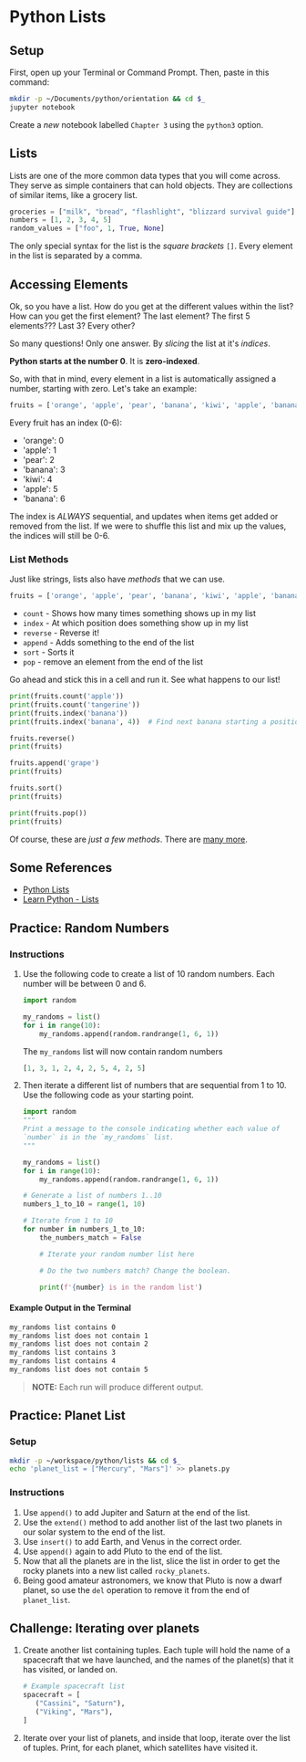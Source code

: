 # Python Lists

## Setup

First, open up your Terminal or Command Prompt.
Then, paste in this command: 

```sh
mkdir -p ~/Documents/python/orientation && cd $_
jupyter notebook
```

Create a _new_ notebook labelled `Chapter 3` using the `python3` option.

## Lists

Lists are one of the more common data types that you will come across.
They serve as simple containers that can hold objects.
They are collections of similar items, like a grocery list.

```py
groceries = ["milk", "bread", "flashlight", "blizzard survival guide"]
numbers = [1, 2, 3, 4, 5]
random_values = ["foo", 1, True, None]
```

The only special syntax for the list is the _square brackets_ `[]`.
Every element in the list is separated by a comma.

## Accessing Elements

Ok, so you have a list. 
How do you get at the different values within the list?
How can you get the first element?
The last element?
The first 5 elements???
Last 3?
Every other?

So many questions!
Only one answer.
By _slicing_ the list at it's _indices_.

**Python starts at the number 0**.
It is **zero-indexed**.

So, with that in mind, every element in a list is automatically assigned a number, starting with zero.
Let's take an example: 
```python
fruits = ['orange', 'apple', 'pear', 'banana', 'kiwi', 'apple', 'banana']
```

Every fruit has an index (0-6): 
* 'orange': 0
* 'apple': 1
* 'pear': 2 
* 'banana': 3
* 'kiwi': 4
* 'apple': 5
* 'banana': 6

The index is _ALWAYS_ sequential, and updates when items get added or removed from the list.
If we were to shuffle this list and mix up the values, the indices will still be 0-6.


  

### List Methods

Just like strings, lists also have _methods_ that we can use.

```python
fruits = ['orange', 'apple', 'pear', 'banana', 'kiwi', 'apple', 'banana']
```

* `count` - Shows how many times something shows up in my list
* `index` - At which position does something show up in my list
* `reverse` - Reverse it!
* `append` - Adds something to the end of the list
* `sort` - Sorts it
* `pop` - remove an element from the end of the list

Go ahead and stick this in a cell and run it. 
See what happens to our list!
```python
print(fruits.count('apple'))
print(fruits.count('tangerine'))
print(fruits.index('banana'))
print(fruits.index('banana', 4))  # Find next banana starting a position 4

fruits.reverse()
print(fruits)

fruits.append('grape')
print(fruits)

fruits.sort()
print(fruits)

print(fruits.pop())
print(fruits)
```

Of course, these are _just a few methods_.
There are [many more](https://docs.python.org/3/tutorial/datastructures.html#more-on-lists).

## Some References

* [Python Lists](https://docs.python.org/3.6/tutorial/datastructures.html)
* [Learn Python - Lists](http://www.learnpython.org/en/Lists)

## Practice: Random Numbers

### Instructions

1. Use the following code to create a list of 10 random numbers. Each number will be between 0 and 6.
    ```py
    import random

    my_randoms = list()
    for i in range(10):
        my_randoms.append(random.randrange(1, 6, 1))
    ```

    The `my_randoms` list will now contain random numbers
    ```py
    [1, 3, 1, 2, 4, 2, 5, 4, 2, 5]
    ```

1. Then iterate a different list of numbers that are sequential from 1 to 10. Use the following code as your starting point.

    ```py
    import random
    """
    Print a message to the console indicating whether each value of
    `number` is in the `my_randoms` list.
    """

    my_randoms = list()
    for i in range(10):
        my_randoms.append(random.randrange(1, 6, 1))

    # Generate a list of numbers 1..10
    numbers_1_to_10 = range(1, 10)

    # Iterate from 1 to 10
    for number in numbers_1_to_10:
        the_numbers_match = False

        # Iterate your random number list here

        # Do the two numbers match? Change the boolean.

        print(f'{number} is in the random list')
    ```

#### Example Output in the Terminal

```sh
my_randoms list contains 0
my_randoms list does not contain 1
my_randoms list does not contain 2
my_randoms list contains 3
my_randoms list contains 4
my_randoms list does not contain 5
```

> **NOTE:** Each run will produce different output.



## Practice: Planet List

### Setup

```sh
mkdir -p ~/workspace/python/lists && cd $_
echo 'planet_list = ["Mercury", "Mars"]' >> planets.py
```

### Instructions

1. Use `append()` to add Jupiter and Saturn at the end of the list.
1. Use the `extend()` method to add another list of the last two planets in our solar system to the end of the list.
1. Use `insert()` to add Earth, and Venus in the correct order.
1. Use `append()` again to add Pluto to the end of the list.
1. Now that all the planets are in the list, slice the list in order to get the rocky planets into a new list called `rocky_planets`.
1. Being good amateur astronomers, we know that Pluto is now a dwarf planet, so use the `del` operation to remove it from the end of `planet_list`.

## Challenge: Iterating over planets

1. Create another list containing tuples. Each tuple will hold the name of a spacecraft that we have launched, and the names of the planet(s) that it has visited, or landed on.
    ```py
    # Example spacecraft list
    spacecraft = [
       ("Cassini", "Saturn"),
       ("Viking", "Mars"),
    ]
    ```
1. Iterate over your list of planets, and inside that loop, iterate over the list of tuples. Print, for each planet, which satellites have visited it.
